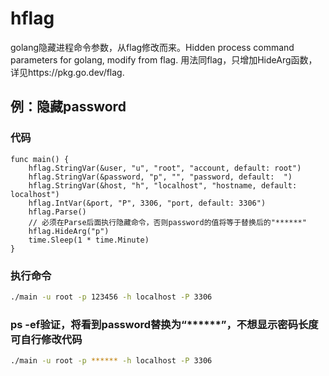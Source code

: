 # hflag
golang隐藏进程命令参数，从flag修改而来。Hidden process command parameters for golang, modify from flag.
用法同flag，只增加HideArg函数，详见https://pkg.go.dev/flag.
## 例：隐藏password
### 代码
```golang
func main() {
    hflag.StringVar(&user, "u", "root", "account, default: root")
    hflag.StringVar(&password, "p", "", "password, default:  ")
    hflag.StringVar(&host, "h", "localhost", "hostname, default: localhost")
    hflag.IntVar(&port, "P", 3306, "port, default: 3306")
    hflag.Parse()
    // 必须在Parse后面执行隐藏命令，否则password的值将等于替换后的"******"
    hflag.HideArg("p")
    time.Sleep(1 * time.Minute)
}
```
### 执行命令
```bash
./main -u root -p 123456 -h localhost -P 3306
```
### ps -ef验证，将看到password替换为“******”，不想显示密码长度可自行修改代码
```bash
./main -u root -p ****** -h localhost -P 3306
```
